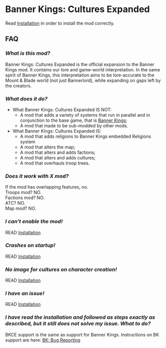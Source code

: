 # Banner Kings: Cultures Expanded

Read [Installation](https://github.com/R-Vaccari/BannerKings.CulturesExpanded/wiki/Installation) in order to install the mod correctly.

## FAQ
### ***What is this mod?***
Banner Kings: Cultures Expanded is the official expansion to the Banner Kings mod. It contains our lore and game-world interpretation. In the same spirit of Banner Kings, this interpretation aims to be lore-accurate to the Mount & Blade world (not just Bannerlord), while expanding on gaps left by the creators.

### ***What does it do?***
- What Banner Kings: Cultures Expanded IS NOT:
  - A mod that adds a variety of systems that run in parallel and in conjunction to the base game, that is [Banner Kings](https://github.com/R-Vaccari/bannerlord-banner-kings);
  - A mod that made to be sub-modded by other mods.
- What Banner Kings: Cultures Expanded IS:
  - A mod that adds religions to Banner Kings embedded Religions system
  - A mod that alters the map;
  - A mod that alters and adds factions;
  - A mod that alters and adds cultures;
  - A mod that overhauls troop trees.   


### ***Does it work with X mod?***
If the mod has overlapping features, no.   
Troops mod? NO.   
Factions mod? NO.   
ATC? NO.   
Map mod? NO.   

### ***I can't enable the mod!***
READ [Installation](https://github.com/R-Vaccari/BannerKings.CulturesExpanded/wiki/Installation)

### ***Crashes on startup!***
READ [Installation](https://github.com/R-Vaccari/BannerKings.CulturesExpanded/wiki/Installation)

### ***No image for cultures on character creation!***
READ [Installation](https://github.com/R-Vaccari/BannerKings.CulturesExpanded/wiki/Installation)

### ***I have an issue!***
READ [Installation](https://github.com/R-Vaccari/BannerKings.CulturesExpanded/wiki/Installation)

### ***I have read the installation and followed as steps exactly as described, but it still does not solve my issue. What to do?***
BKCE support is the same as support for Banner Kings. Instructions on BK support are here: [BK: Bug Reporting](https://github.com/R-Vaccari/bannerlord-banner-kings?tab=readme-ov-file#bug-reporting)
